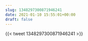 ```yaml
---
slug: 1348297300871946241
date: 2021-01-10 15:55:01+00:00
draft: false
---
```


{{< tweet 1348297300871946241 >}}

